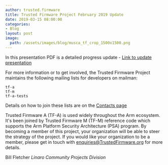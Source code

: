 ```yaml
---
author: trusted.firmware
title: Trusted Firmware Project February 2019 Update 
date: 2019-03-15 08:00:00
categories:
- Blog
layout: post
image:
  path: /assets/images/blog/musca_tf_crop_1500x1500.png
---
```


In this presentation PDF is a detailed progress update - [Link to update presentation](/docs/TrustedFirmware-Update-February-2019.pdf)

For more information or to get involved, the Trusted Firmware Project maintains the following mailing lists for developers on mailman:
```
tf-a
tf-m
tf-a-tests
```
Details on how to join these lists are on the [Contacts page](https://www.trustedfirmware.org/contact/)

Trusted Firmware A (TF-A) is used widely throughout the Arm ecosystem. It's been joined by Trusted Firmware M (TF-M) reference code which supports the Arm Platform Security Architecture (PSA) program. 
By becoming a member of this project, your organization will be able to steer the strategy of the project. If you would like your organization to be a member, please get in touch with enquiries@TrustedFirmware.org for more details.

Bill Fletcher
_Linaro Community Projects Division_
